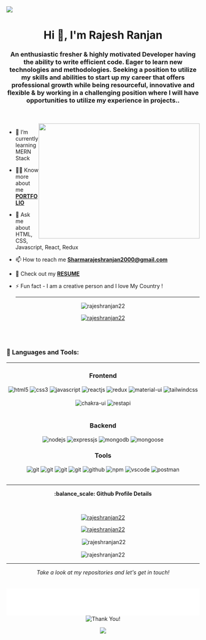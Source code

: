 <img src="https://myways-public-data-prod.s3.ap-south-1.amazonaws.com/myways-resource-library/blogs/upcoming-career-opportunities-in-2022-cc87b_Image_blogs.png" />
<h1 align="center">Hi 👋, I'm Rajesh Ranjan</h1>
<h3 align="center">An enthusiastic fresher & highly motivated Developer having the ability to write efficient code. Eager to learn new technologies and methodologies. Seeking a position to utilize my skills and abilities to start up my career that offers professional growth while being resourceful, innovative and flexible & by working in a challenging position where I will have opportunities to utilize my experience in projects..</h3
  <hr/>
  <br>
  <br/>
  <img src="https://github.com/Adam-pw/Adam-pw/blob/main/animation_500_kxa883sd.gif" width="420" height="300" align="right" />


- 🌱 I’m currently learning MERN Stack

- 👨‍💻 Know more about me <b><a href="https://rajeshranjan22.github.io" target="_blank">PORTFOLIO</a></b>

- 💬  Ask me about HTML, CSS, Javascript, React, Redux  

- 📫 How to reach me <b>Sharmarajeshranjan2000@gmail.com</b>

- 📄 Check out my <b><a href="https://drive.google.com/file/d/1PIfe_XFjBqslArfNUrG9b0YTv5vfv4fX/view?usp=sharing" target="_blank">RESUME</a></b>
 
- ⚡ Fun fact - I am a creative person and I love My Country !

  
  <hr>
  
 
  <div align="center">
<p align="center"> <img src="https://komarev.com/ghpvc/?username=rajeshranjan22&label=Profile%20views&color=0e75b6&style=flat" alt="rajeshranjan22" /> </p>

<p align="center"> <a href="https://github.com/ryo-ma/github-profile-trophy"><img src="https://github-profile-trophy.vercel.app/?username=rajeshranjan22" alt="rajeshranjan22" /></a> </p>
  </div>
    <br />
     <br />
  <h3> 🚀 Languages and Tools:</h3>
<hr />
<div align="center">
 
 <div align="center"><h3 align="center">Frontend</h3>
<img src="https://img.shields.io/badge/html5-%23E34F26.svg?style=for-the-badge&logo=html5&logoColor=white" align="center" alt="html5">
<img src = "https://img.shields.io/badge/css3-%231572B6.svg?style=for-the-badge&logo=css3&logoColor=white" align="center" alt="css3">
<img src ="https://img.shields.io/badge/javascript-%23323330.svg?style=for-the-badge&logo=javascript&logoColor=%23F7DF1E" align="center" alt="javascript">
<img src="https://img.shields.io/badge/React-20232A?style=for-the-badge&logo=react&logoColor=61DAFB"  align="center" alt="reactjs" />
<img src="https://img.shields.io/badge/Redux-593D88?style=for-the-badge&logo=redux&logoColor=white"  align="center" alt="redux" />
<img src="https://img.shields.io/badge/Material%20UI-007FFF?style=for-the-badge&logo=mui&logoColor=white"  align="center" alt="material-ui"/>
<img src = "https://img.shields.io/badge/tailwind css-%2338B2AC.svg?style=for-the-badge&logo=tailwind-css&logoColor=white" align="center" alt="tailwindcss"/>
<br/>
<br/>
  <img src = "https://img.shields.io/badge/chakra ui-%234ED1C5.svg?style=for-the-badge&logo=chakraui&logoColor=white" align="center" alt="chakra-ui"/>
  <img src="https://img.shields.io/badge/rest api-%23000000.svg?style=for-the-badge&logo=flask&logoColor=white" align="center" alt="restapi"/>
  
</div>
 <br/>
  <div align="center"><h3 align="center">Backend</h3> 
<img src="https://img.shields.io/badge/Node.js-339933?style=for-the-badge&logo=nodedotjs&logoColor=white" align="center" alt="nodejs" />
<img src="https://img.shields.io/badge/Express.js-000000?style=for-the-badge&logo=express&logoColor=white" align="center" alt="expressjs"/>
<img src="https://img.shields.io/badge/MongoDB-4EA94B?style=for-the-badge&logo=mongodb&logoColor=white" align="center" alt="mongodb"/>
<img src="https://img.shields.io/badge/mongoose-%2300f.svg?style=for-the-badge&logo=fastify&logoColor=white" align="center" alt="mongoose"/>
 </div>
 
 <div align="center"><h3 align="center">Tools</h3> 
  <img src="https://img.shields.io/badge/heroku-%23430098.svg?style=for-the-badge&logo=heroku&logoColor=white" align="center" alt="git"/>
   <img src="https://img.shields.io/badge/netlify-%23000000.svg?style=for-the-badge&logo=netlify&logoColor=#00C7B7" align="center" alt="git"/>
   <img src="https://img.shields.io/badge/vercel-%23000000.svg?style=for-the-badge&logo=vercel&logoColor=whit" align="center" alt="git"/>
   <img src="https://img.shields.io/badge/Git-f44d27?style=for-the-badge&logo=git&logoColor=white"  align="center" alt="git"/>
   <img src="https://img.shields.io/badge/GitHub-100000?style=for-the-badge&logo=github&logoColor=white"  align="center" alt="github"/>
   <img src = "https://img.shields.io/badge/NPM-%23000000.svg?style=for-the-badge&logo=npm&logoColor=white" align="center" alt="npm">
   <img src="https://img.shields.io/badge/Visual%20Studio-5C2D91.svg?style=for-the-badge&logo=visual-studio&logoColor=white"  align="center" alt="vscode"/>
   <img src ="https://img.shields.io/badge/Postman-FF6C37?style=for-the-badge&logo=postman&logoColor=white" align="center" alt="postman">
     <br />
     <br />
   <hr/>


   <p align='center'><b> :balance_scale: Github Profile Details</b></p><br/>
   
<p align="center">      
  <a href="https://github.com/rajeshranjan22/github-readme-stats"><img alt="rajeshranjan22" src="https://github-readme-stats.vercel.app/api/top-langs/?username=rajeshranjan22&langs_count=8&count_private=true&layout=compact&theme=react&hide_border=true&bg_color=0D1117" /></a>
      </p>
  
<p align="center">                                                                                                 
    <a href="https://github.com/rajeshranjan22/github-readme-stats"><img alt="rajeshranjan22" src="https://github-readme-stats.vercel.app/api?username=rajeshranjan22&show_icons=true&locale=en&theme=react&hide_border=true&bg_color=0D1117" alt="rajeshranjan22" /></a>
    </p> 
   
   <span>&nbsp;<img align="center" src="https://github-readme-streak-stats.herokuapp.com/?user=rajeshranjan22&show_icons=true&theme=dark&bg_color=0D1117" alt="rajeshranjan22" /></span>
  
<!--   
<p align="center"<a href="#"><img alt="rajesh" src="https://activity-graph.herokuapp.com/graph?username=rajeshranjan22&bg_color=0D1117&color=e05397&line=e05397&point=FFFFFF&hide_border=true&" /></a></p> -->
   
   <div>
  
  <p align="center"><img width="800px" src="https://github-profile-summary-cards.vercel.app/api/cards/profile-details?username=rajeshranjan22&theme=github_dark" alt="rajeshranjan22" align = "center"/></p>
</div>
    <hr>
   <p align="center">
    <i>Take a look at my repositories and let's get in touch!</i><br><br>
    <code>
<a target="_blank" rel="noopener noreferrer" href="https://github.com/Kushal997-das/Kushal997-das/blob/master/Profile%20generator/marquee.svg"><img align="center" height="70" alt="Thanks" width="100%" src="https://github.com/Kushal997-das/Kushal997-das/raw/master/Profile%20generator/marquee.svg" style="max-width: 100%;"></a>
</code>
   <img alt="Thank You!" title="Thank You" src="https://img.shields.io/badge/Thank-You-ff69b4.svg"/>
</p>
 <img  src="https://raw.githubusercontent.com/Trilokia/Trilokia/379277808c61ef204768a61bbc5d25bc7798ccf1/bottom_header.svg" />
